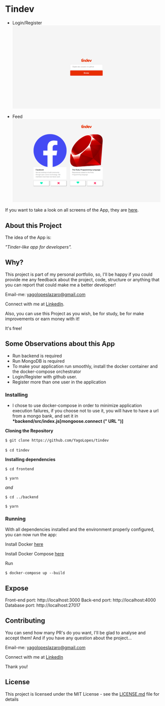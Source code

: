 # Tindev

- Login/Register ![Preview-Screens](https://github.com/YagoLopes/tindev/blob/master/doc/assets/img/tindev1.png)

- Feed ![Preview-Screens](https://github.com/YagoLopes/tindev/blob/master/doc/assets/img/tindev2.png)

If you want to take a look on all screens of the App, they are [here](https://w5bcg.csb.app/).

## About this Project

The idea of the App is:

_"Tinder-like app for developers"._

## Why?

This project is part of my personal portfolio, so, I'll be happy if you could provide me any feedback about the project, code, structure or anything that you can report that could make me a better developer!

Email-me: yagolopeslazaro@gmail.com

Connect with me at [LinkedIn](https://www.linkedin.com/in/yago-lopes-l%C3%A1zaro-917536140/).

Also, you can use this Project as you wish, be for study, be for make improvements or earn money with it!

It's free!

## Some Observations about this App

- Run backend is required
- Run MongoDB is required
- To make your application run smoothly, install the docker container and the docker-compose orchestrator
- Login/Register with github user.
- Register more than one user in the application

### Installing

- I chose to use docker-compose in order to minimize application execution failures, if you choose not to use it, you will have to have a url from a mongo bank, and set it in **\*backend/src/index.js[mongoose.connect (" URL ")]**

**Cloning the Repository**

```
$ git clone https://github.com/YagoLopes/tindev

$ cd tindev
```

**Installing dependencies**

```
$ cd frontend
```

```
$ yarn
```

_and_

```
$ cd ../backend
```

```
$ yarn
```

### Running

With all dependencies installed and the environment properly configured, you can now run the app:

Install Docker [here](https://docs.docker.com/install/)

Install Docker Compose [here](https://docs.docker.com/compose/install/)

Run

```
$ docker-compose up --build
```

## Expose

Front-end port: http://localhost:3000
Back-end port: http://localhost:4000
Database port: http://localhost:27017

## Contributing

You can send how many PR's do you want, I'll be glad to analyse and accept them! And if you have any question about the project...

Email-me: yagolopeslazaro@gmail.com

Connect with me at [LinkedIn](https://www.linkedin.com/in/yago-lopes-l%C3%A1zaro-917536140/)

Thank you!

## License

This project is licensed under the MIT License - see the [LICENSE.md](https://github.com/YagoLopes/tindev/blob/master/LICENSE) file for details
